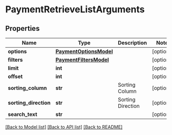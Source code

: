 # PaymentRetrieveListArguments

## Properties
Name | Type | Description | Notes
------------ | ------------- | ------------- | -------------
**options** | [**PaymentOptionsModel**](PaymentOptionsModel.md) |  | [optional] 
**filters** | [**PaymentFiltersModel**](PaymentFiltersModel.md) |  | [optional] 
**limit** | **int** |  | [optional] 
**offset** | **int** |  | [optional] 
**sorting_column** | **str** | Sorting Column | [optional] 
**sorting_direction** | **str** | Sorting Direction | [optional] 
**search_text** | **str** |  | [optional] 

[[Back to Model list]](../README.md#documentation-for-models) [[Back to API list]](../README.md#documentation-for-api-endpoints) [[Back to README]](../README.md)


